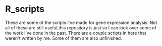 # R_scripts
These are some of the scripts I've made for gene expression analysis. Not all of these are still useful,this repository is just so I can look over some of the work I've done in the past. There are a couple scripts in here that weren't written by me. Some of them are also unfinished.
